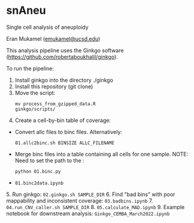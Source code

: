 # snAneu
Single cell analysis of aneuploidy

Eran Mukamel (emukamel@ucsd.edu)

This analysis pipeline uses the Ginkgo software (https://github.com/robertaboukhalil/ginkgo).

To run the pipeline:
1. Install ginkgo into the directory ./ginkgo
2. Install this repository (git clone)
3. Move the script: <p><code>mv process_from_gzipped_data.R ginkgo/scripts/</code></p>
4. Create a cell-by-bin table of coverage:
<ul>
  <li>Convert allc files to binc files. Alternatively: <p> <code>01.allc2binc.sh BINSIZE ALLC_FILENAME</code></p></li>
  <li> Merge binc files into a table containing all cells for one sample. NOTE: Need to set the path to the : <p><code>python 01.binc.py</p></code></li>
    <li><code>01.binc2data.ipynb</code></li>
</ul>  
5. Run ginkgo: <code>02.ginkgo.sh SAMPLE_DIR</code>
6. Find "bad bins" with poor mappability and inconsistent coverage: <code>03.badbins.ipynb</code>
7. <code>04.run_CNV_caller.sh SAMPLE_DIR</code>
8. <code>05.calculate_MAD.ipynb</code>
9. Example notebook for downstream analysis: <code>Ginkgo_CEMBA_March2022.ipynb</code>
    
